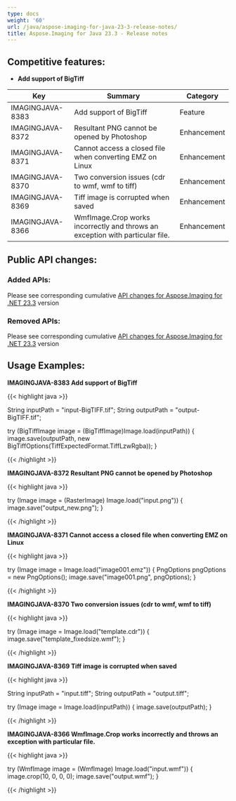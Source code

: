```yaml
---
type: docs
weight: '60'
url: /java/aspose-imaging-for-java-23-3-release-notes/
title: Aspose.Imaging for Java 23.3 - Release notes
---
```


## Competitive features:

- **Add support of BigTiff**

| **Key**         | **Summary**                                                                                                                                                              | **Category** |
|-----------------|--------------------------------------------------------------------------------------------------------------------------------------------------------------------------|--------------|
| IMAGINGJAVA-8383 | Add support of BigTiff                                                                                                                                  | Feature      |
| IMAGINGJAVA-8372 | Resultant PNG cannot be opened by Photoshop                                                                                                                                  | Enhancement      |
| IMAGINGJAVA-8371 | Cannot access a closed file when converting EMZ on Linux                                                                                                                                   | Enhancement      |
| IMAGINGJAVA-8370 | Two conversion issues (cdr to wmf, wmf to tiff)                                                                                                                                  | Enhancement      |
| IMAGINGJAVA-8369 | Tiff image is corrupted when saved                                                                                                                                  | Enhancement      |
| IMAGINGJAVA-8366 | WmfImage.Crop works incorrectly and throws an exception with particular file.                                                                                                                                  | Enhancement      |

## Public API changes:

### Added APIs:

Please see corresponding cumulative [API changes for Aspose.Imaging for .NET 23.3](https://docs.aspose.com/imaging/net/aspose-imaging-for-net-23-3-release-notes/) version

### Removed APIs:

Please see corresponding cumulative [API changes for Aspose.Imaging for .NET 23.3](https://docs.aspose.com/imaging/net/aspose-imaging-for-net-23-3-release-notes/) version

## Usage Examples:

**IMAGINGJAVA-8383 Add support of BigTiff**

{{< highlight java >}}

String inputPath = "input-BigTIFF.tif";
String outputPath = "output-BigTIFF.tif";

try (BigTiffImage image = (BigTiffImage)Image.load(inputPath))
{
    image.save(outputPath, new BigTiffOptions(TiffExpectedFormat.TiffLzwRgba));
}

{{< /highlight >}}

**IMAGINGJAVA-8372 Resultant PNG cannot be opened by Photoshop**

{{< highlight java >}}

try (Image image = (RasterImage) Image.load("input.png"))
 {
     image.save("output_new.png");
 }

{{< /highlight >}}

**IMAGINGJAVA-8371 Cannot access a closed file when converting EMZ on Linux**

{{< highlight java >}}

try (Image image = Image.load("image001.emz"))
{
	PngOptions pngOptions = new PngOptions();
	image.save("image001.png", pngOptions);
}

{{< /highlight >}}

**IMAGINGJAVA-8370 Two conversion issues (cdr to wmf, wmf to tiff)**

{{< highlight java >}}

try (Image image = Image.load("template.cdr"))
{
    image.save("template_fixedsize.wmf");
}

{{< /highlight >}}

**IMAGINGJAVA-8369 Tiff image is corrupted when saved**

{{< highlight java >}}

String inputPath = "input.tiff";
String outputPath = "output.tiff";

try (Image image = Image.load(inputPath))
{
    image.save(outputPath);
}

{{< /highlight >}}

**IMAGINGJAVA-8366 WmfImage.Crop works incorrectly and throws an exception with particular file.**

{{< highlight java >}}

try (WmfImage image = (WmfImage) Image.load("input.wmf"))
{
    image.crop(10, 0, 0, 0);
    image.save("output.wmf");
}

{{< /highlight >}}

